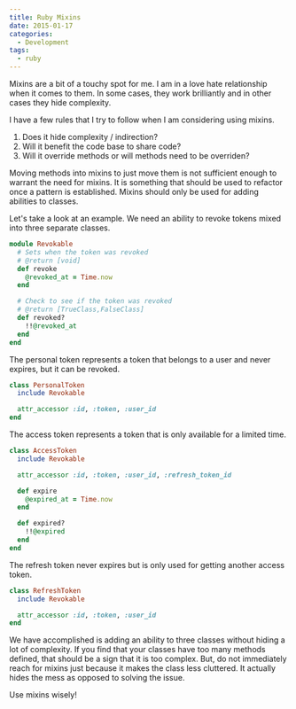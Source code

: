 ```yaml
---
title: Ruby Mixins
date: 2015-01-17
categories:
  - Development
tags:
  - ruby
---
```


Mixins are a bit of a touchy spot for me. I am in a love hate relationship when
it comes to them. In some cases, they work brilliantly and in other cases they
hide complexity.

I have a few rules that I try to follow when I am considering using mixins.

  1. Does it hide complexity / indirection?
  2. Will it benefit the code base to share code?
  3. Will it override methods or will methods need to be overriden?

Moving methods into mixins to just move them is not sufficient enough to warrant
the need for mixins. It is something that should be used to refactor once a
pattern is established. Mixins should only be used for adding abilities to
classes.

Let's take a look at an example. We need an ability to revoke tokens mixed into
three separate classes.

```ruby
module Revokable
  # Sets when the token was revoked
  # @return [void]
  def revoke
    @revoked_at = Time.now
  end

  # Check to see if the token was revoked
  # @return [TrueClass,FalseClass]
  def revoked?
    !!@revoked_at
  end
end
```

The personal token represents a token that belongs to a user and never expires,
but it can be revoked.

```ruby
class PersonalToken
  include Revokable

  attr_accessor :id, :token, :user_id
end
```

The access token represents a token that is only available for a limited time.

```ruby
class AccessToken
  include Revokable

  attr_accessor :id, :token, :user_id, :refresh_token_id

  def expire
    @expired_at = Time.now
  end

  def expired?
    !!@expired
  end
end
```

The refresh token never expires but is only used for getting another access
token.

```ruby
class RefreshToken
  include Revokable

  attr_accessor :id, :token, :user_id
end
```

We have accomplished is adding an ability to three classes without hiding a lot
of complexity. If you find that your classes have too many methods defined, that
should be a sign that it is too complex. But, do not immediately reach for
mixins just because it makes the class less cluttered. It actually hides the
mess as opposed to solving the issue.

Use mixins wisely!
